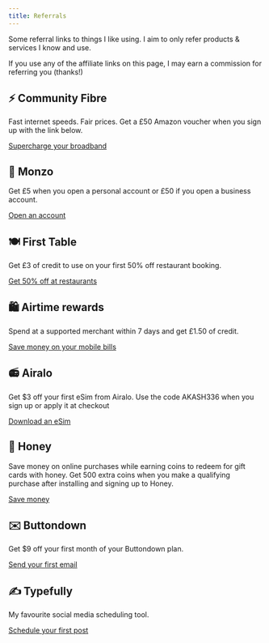 ```yaml
---
title: Referrals
---
```


Some referral links to things I like using. I aim to only refer products & services I know and use.

If you use any of the affiliate links on this page, I may earn a commission for referring you (thanks!) 

## ⚡ Community Fibre
Fast internet speeds. Fair prices. Get a £50 Amazon voucher when you sign up with the link below.

[Supercharge your broadband](https://communityfibre.co.uk/friends?ci=1BQoqiT4ElzsZwnqYJDfCw%3D%3D)

## 🏦 Monzo
Get £5 when you open a personal account or £50 if you open a business account.

[Open an account](https://join.monzo.com/c/hr2fwzn)


## 🍽️ First Table
Get £3 of credit to use on your first 50% off restaurant booking.

[Get 50% off at restaurants](https://www.firsttable.co.uk/invite/akashg4)

## 🛍️ Airtime rewards
Spend at a supported merchant within 7 days and get £1.50 of credit.

[Save money on your mobile bills](https://airtimerewards.app.link/YOvs53FycJb)

## 📻 Airalo
Get $3 off your first eSim from Airalo. Use the code AKASH336 when you sign up or apply it at checkout

[Download an eSim](https://ref.airalo.com/eD98)

## 🍯 Honey
Save money on online purchases while earning coins to redeem for gift cards with honey. Get 500 extra coins when you make a qualifying purchase after installing and signing up to Honey.

[Save money](joinhoney.com/ref/yfzn7pe) 

## ✉️ Buttondown
Get $9 off your first month of your Buttondown plan.

[Send your first email](https://buttondown.email/refer/akashgoswami)

## ✍️ Typefully
My favourite social media scheduling tool.

[Schedule your first post](https://typefully.com/?via=akash)
